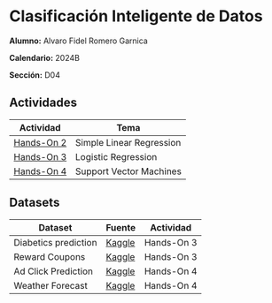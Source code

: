 # Clasificación Inteligente de Datos

**Alumno:** Alvaro Fidel Romero Garnica

**Calendario:** 2024B

**Sección:** D04

## Actividades

| Actividad                                                    | Tema                     |
|--------------------------------------------------------------|--------------------------|
| [Hands-On 2](hands-on2/main.py)                              | Simple Linear Regression |
| [Hands-On 3](hands-on3/Romero_Garnica_Alvaro_Hands_On_3.ows) | Logistic Regression      |
| [Hands-On 4](hands-on4/Romero_Garnica_Alvaro_Hands_On_4.ows) | Support Vector Machines  |

## Datasets

| Dataset              | Fuente                                                                      | Actividad  |
|----------------------|-----------------------------------------------------------------------------|------------|
| Diabetics prediction | [Kaggle](https://www.kaggle.com/datasets/kandij/diabetes-dataset/data)      | Hands-On 3 |
| Reward Coupons       | [Kaggle](https://www.kaggle.com/datasets/vysakhvms/coupons)                 | Hands-On 3 |
| Ad Click Prediction  | [Kaggle](https://www.kaggle.com/datasets/jahnveenarang/cvdcvd-vd)           | Hands-On 4 |
| Weather Forecast     | [Kaggle](https://www.kaggle.com/datasets/zeeshier/weather-forecast-dataset) | Hands-On 4 |

